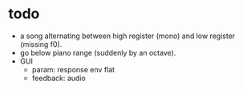 # todo
- a song alternating between high register (mono) and low register (missing f0).
- go below piano range (suddenly by an octave).
- GUI
  - param: response env flat
  - feedback: audio
